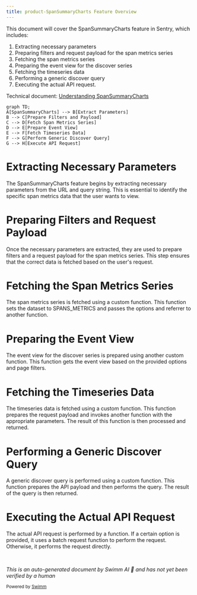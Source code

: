 ```yaml
---
title: product-SpanSummaryCharts Feature Overview
---
```

This document will cover the SpanSummaryCharts feature in Sentry, which includes:

1. Extracting necessary parameters
2. Preparing filters and request payload for the span metrics series
3. Fetching the span metrics series
4. Preparing the event view for the discover series
5. Fetching the timeseries data
6. Performing a generic discover query
7. Executing the actual API request.

Technical document: <SwmLink doc-title="Understanding SpanSummaryCharts">[Understanding SpanSummaryCharts](/.swm/understanding-spansummarycharts.fao3ydj6.sw.md)</SwmLink>

```mermaid
graph TD;
A[SpanSummaryCharts] --> B[Extract Parameters]
B --> C[Prepare Filters and Payload]
C --> D[Fetch Span Metrics Series]
D --> E[Prepare Event View]
E --> F[Fetch Timeseries Data]
F --> G[Perform Generic Discover Query]
G --> H[Execute API Request]
```

# Extracting Necessary Parameters

The SpanSummaryCharts feature begins by extracting necessary parameters from the URL and query string. This is essential to identify the specific span metrics data that the user wants to view.

# Preparing Filters and Request Payload

Once the necessary parameters are extracted, they are used to prepare filters and a request payload for the span metrics series. This step ensures that the correct data is fetched based on the user's request.

# Fetching the Span Metrics Series

The span metrics series is fetched using a custom function. This function sets the dataset to SPANS_METRICS and passes the options and referrer to another function.

# Preparing the Event View

The event view for the discover series is prepared using another custom function. This function gets the event view based on the provided options and page filters.

# Fetching the Timeseries Data

The timeseries data is fetched using a custom function. This function prepares the request payload and invokes another function with the appropriate parameters. The result of this function is then processed and returned.

# Performing a Generic Discover Query

A generic discover query is performed using a custom function. This function prepares the API payload and then performs the query. The result of the query is then returned.

# Executing the Actual API Request

The actual API request is performed by a function. If a certain option is provided, it uses a batch request function to perform the request. Otherwise, it performs the request directly.

&nbsp;

*This is an auto-generated document by Swimm AI 🌊 and has not yet been verified by a human*

<SwmMeta version="3.0.0" repo-id="Z2l0aHViJTNBJTNBc2VudHJ5LWRlbW8lM0ElM0FTd2ltbS1EZW1v" repo-name="sentry-demo" doc-type="product-flows"><sup>Powered by [Swimm](/)</sup></SwmMeta>
